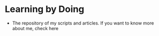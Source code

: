 # Learning by Doing
- The repository of my scripts and articles. If you want to know more about me, check here
